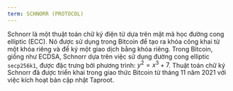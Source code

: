 ```yaml
---
term: SCHNORR (PROTOCOL)
---
```


Schnorr là một thuật toán chữ ký điện tử dựa trên mật mã học đường cong elliptic (ECC). Nó được sử dụng trong Bitcoin để tạo ra khóa công khai từ một khóa riêng và để ký một giao dịch bằng khóa riêng. Trong Bitcoin, giống như ECDSA, Schnorr dựa trên việc sử dụng đường cong elliptic `secp256k1`, được đặc trưng bởi phương trình: $y^2 = x^3 + 7$. Thuật toán chữ ký Schnorr đã được triển khai trong giao thức Bitcoin từ tháng 11 năm 2021 với việc kích hoạt bản cập nhật Taproot.